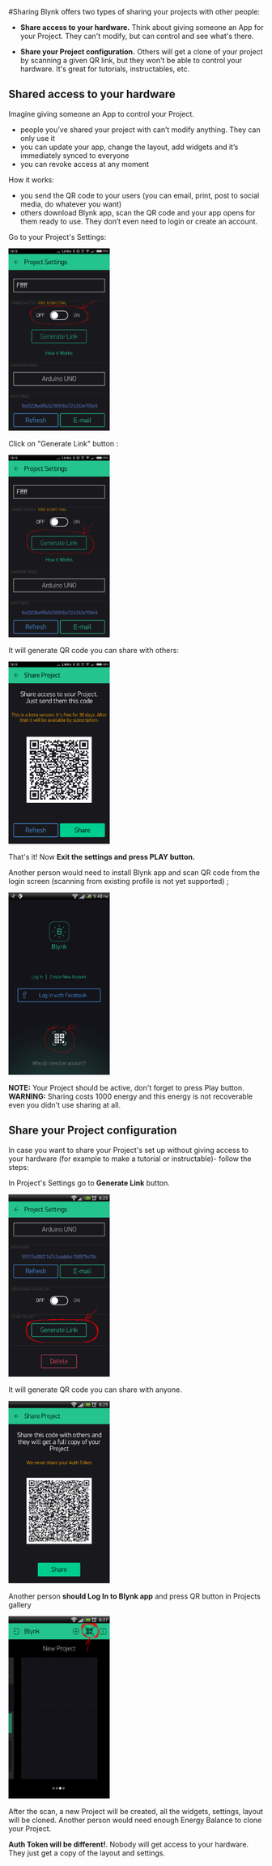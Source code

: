 #Sharing
Blynk offers two types of sharing your projects with other people:

- **Share access to your hardware.** Think about giving someone an App for your Project. They can't modify, but can control and see what's there.

- **Share your Project configuration.** Others will get a clone of your project by scanning a given QR link, but they won't be able to control your hardware. It's great for tutorials, instructables, etc.

## Shared access to your hardware
Imagine giving someone an App to control your Project.

- people you’ve shared your project with can’t modify anything. They can only use it
- you can update your app, change the layout, add widgets and it’s immediately synced to everyone
- you can revoke access at any moment

How it works:
- you send the QR code to your users (you can email, print, post to social media, do whatever you want)
- others download Blynk app, scan the QR code and your app opens for them ready to use. They don’t even need to login or create an account.

Go to your Project's Settings:

<img src="images/dash_setttings_sharing.png" style="width: 200px; height:360px"/>

Click on "Generate Link" button :

<img src="images/dash_setttings_sharing_generate.png" style="width: 200px; height:360px"/>

It will generate QR code you can share with others:

<img src="images/dash_public_sharing.png" style="width: 200px; height:360px"/>

That's it! Now **Exit the settings and press PLAY button.**

Another person would need to install Blynk app and scan QR code from the login screen (scanning from existing profile is not yet supported) ;

<img src="images/scan_qr.png" style="width: 200px; height:360px"/>

**NOTE:** Your Project should be active, don't forget to press Play button.
**WARNING:** Sharing costs 1000 energy and this energy is not recoverable even you didn't use sharing at all.


## Share your Project configuration
In case you want to share your Project's set up without giving access to your hardware (for example to make a tutorial or instructable)- follow the steps: 

In Project's Settings go to **Generate Link** button.

<img src="images/generate_link_edit.png" style="width: 200px; height:360px"/>

It will generate QR code you can share with anyone.

<img src="images/QR.png" style="width: 200px; height:360px"/>

Another person **should Log In to Blynk app** and press QR button in Projects gallery

<img src="images/QR_button_edit.png" style="width: 200px; height:360px"/>

After the scan, a new Project will be created, all the widgets, settings, layout will be cloned. Another person would need enough Energy Balance to clone your Project.

**Auth Token will be different!**. Nobody will get access to your hardware. They just get a copy of the layout and settings.
